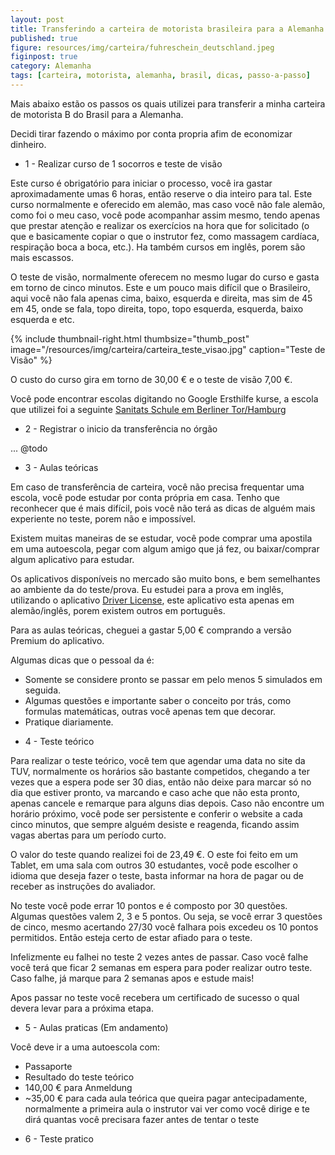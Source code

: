 ```yaml
---
layout: post
title: Transferindo a carteira de motorista brasileira para a Alemanha
published: true
figure: resources/img/carteira/fuhreschein_deutschland.jpeg
figinpost: true
category: Alemanha
tags: [carteira, motorista, alemanha, brasil, dicas, passo-a-passo]
---
```


Mais abaixo estão os passos os quais utilizei para transferir a minha carteira de motorista B do Brasil para a Alemanha.

Decidi tirar fazendo o máximo por conta propria afim de economizar dinheiro.

* 1 - Realizar curso de 1 socorros e teste de visão

 Este curso é obrigatório para iniciar o processo, você ira gastar aproximadamente umas 6 horas, então reserve o dia inteiro para tal. Este curso normalmente e oferecido em alemão, mas caso você não fale alemão, como foi o meu caso, você pode acompanhar assim mesmo, tendo apenas que prestar atenção e realizar os exercícios na hora que for solicitado (o que e basicamente copiar o que o instrutor fez, como massagem cardíaca, respiração boca a boca, etc.). Ha também cursos em inglês, porem são mais escassos.
<!--more--> 
 O teste de visão, normalmente oferecem no mesmo lugar do curso e gasta em torno de cinco minutos. Este e um pouco mais difícil que o Brasileiro, aqui você não fala apenas cima, baixo, esquerda e direita, mas sim de 45 em 45, onde se fala, topo direita, topo, topo esquerda, esquerda, baixo esquerda e etc.
  
 {% include thumbnail-right.html thumbsize="thumb_post" image="/resources/img/carteira/carteira_teste_visao.jpg" caption="Teste de Visão" %}
 
 O custo do curso gira em torno de 30,00 € e o teste de visão 7,00 €.
 
 Você pode encontrar escolas digitando no Google Ersthilfe kurse, a escola que utilizei foi a seguinte [Sanitats Schule em Berliner Tor/Hamburg](http://www.sanitaetsschulenord.de/erste-hilfe-kurse/erste-hilfe-kurse-in-hamburg.html)

* 2 - Registrar o inicio da transferência no órgão

 ... @todo

* 3 - Aulas teóricas

 Em caso de transferência de carteira, você não precisa frequentar uma escola, você pode estudar por conta própria em casa. Tenho que reconhecer que é mais difícil, pois você não terá as dicas de alguém mais experiente no teste, porem não e impossível.
  
 Existem muitas maneiras de se estudar, você pode comprar uma apostila em uma autoescola, pegar com algum amigo que já fez, ou baixar/comprar algum aplicativo para estudar.
 
 Os aplicativos disponíveis no mercado são muito bons, e bem semelhantes ao ambiente da do teste/prova. Eu estudei para a prova em inglês, utilizando o aplicativo [Driver License](https://play.google.com/store/apps/details?id=de.Fuehrerschein), este aplicativo esta apenas em alemão/inglês, porem existem outros em português. 
 
 Para as aulas teóricas, cheguei a gastar 5,00 € comprando a versão Premium do aplicativo.
 
 Algumas dicas que o pessoal da é: 
 
 - Somente se considere pronto se passar em pelo menos 5 simulados em seguida.
 - Algumas questões e importante saber o conceito por trás, como formulas matemáticas, outras você apenas tem que decorar.
 - Pratique diariamente.
 

* 4 - Teste teórico

 Para realizar o teste teórico, você tem que agendar uma data no site da TUV, normalmente os horários são bastante competidos, chegando a ter vezes que a espera pode ser 30 dias, então não deixe para marcar só no dia que estiver pronto, va marcando e caso ache que não esta pronto, apenas cancele e remarque para alguns dias depois.
 Caso não encontre um horário próximo, você pode ser persistente e conferir o website a cada cinco minutos, que sempre alguém desiste e reagenda, ficando assim vagas abertas para um período curto.
 
 O valor do teste quando realizei foi de 23,49 €. O este foi feito em um Tablet, em uma sala com outros 30 estudantes, você pode escolher o idioma que deseja fazer o teste, basta informar na hora de pagar ou de receber as instruções do avaliador.
 
 No teste você pode errar 10 pontos e é composto por 30 questões. Algumas questões valem 2, 3 e 5 pontos. Ou seja, se você errar 3 questões de cinco, mesmo acertando 27/30 você falhara pois excedeu os 10 pontos permitidos. Então esteja certo de estar afiado para o teste.
 
 Infelizmente eu falhei no teste 2 vezes antes de passar. Caso você falhe você terá que ficar 2 semanas em espera para poder realizar outro teste. Caso falhe, já marque para 2 semanas apos e estude mais!
  
 Apos passar no teste você recebera um certificado de sucesso o qual devera levar para a próxima etapa.

* 5 - Aulas praticas (Em andamento) 

 Você deve ir a uma autoescola com:
 
 - Passaporte
 - Resultado do teste teórico 
 - 140,00 € para Anmeldung
 - ~35,00 € para cada aula teórica que queira pagar antecipadamente, normalmente a primeira aula o instrutor vai ver como você dirige e te dirá quantas você precisara fazer antes de tentar o teste

* 6 - Teste pratico
